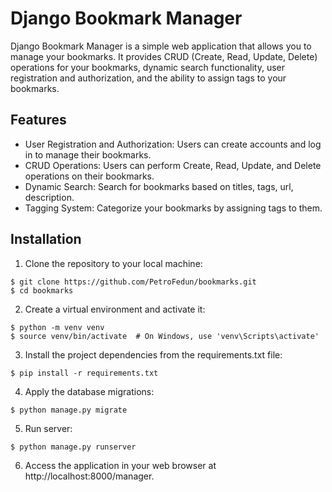 # Django Bookmark Manager

Django Bookmark Manager is a simple web application that allows you to manage your bookmarks. It provides CRUD (Create, Read, Update, Delete) operations for your bookmarks, dynamic search functionality, user registration and authorization, and the ability to assign tags to your bookmarks.

## Features

- User Registration and Authorization: Users can create accounts and log in to manage their bookmarks.
- CRUD Operations: Users can perform Create, Read, Update, and Delete operations on their bookmarks.
- Dynamic Search: Search for bookmarks based on titles, tags, url, description.
- Tagging System: Categorize your bookmarks by assigning tags to them.

## Installation

1. Clone the repository to your local machine:
```
$ git clone https://github.com/PetroFedun/bookmarks.git
$ cd bookmarks
```
2. Create a virtual environment and activate it:
```
$ python -m venv venv
$ source venv/bin/activate  # On Windows, use 'venv\Scripts\activate'
```
3. Install the project dependencies from the requirements.txt file:
```
$ pip install -r requirements.txt
```
4. Apply the database migrations:
```
$ python manage.py migrate
```
5. Run server:
```
$ python manage.py runserver
```
6. Access the application in your web browser at http://localhost:8000/manager.
